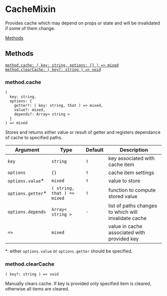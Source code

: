 # CacheMixin

Provides cache which may depend on props or state and will be invalidated if some of them change.

[Methods](#methods)  


## Methods

[`method.cache: ( key: string, options: {} ) => mixed`](#methodcache)  
[`method.clearCache: ( key?: string ) => void`](#methodclearcache)  


### method.cache

```
(
  key: string,
  options: {
    getter?: ( key: string, that ) => mixed,
    value?: mixed,
    depends?: Array< string >
  }
) => mixed
```

Stores and returns either value or result of getter and registers dependance of cache to specified paths.

| Argument           | Type                        | Default | Description                                          |
| ------------------ | --------------------------- | ------- | ---------------------------------------------------- |
| `key`              | `string`                    | **`!`** | key associated with cache item                       |
| `options`          | `{}`                        | **`!`** | cache item settings                                  |
| `options.value`\*  | `mixed`                     | **`!`** | value to store                                       |
| `options.getter`\* | `( string, that ) => mixed` | **`!`** | function to compute stored value                     |
| `options.depends`  | `Array< string >`           | `-`     | list of paths changes to which will invalidate cache |
| `=>`               | `mixed`                     |         | value in cache associated with provided key          |

\*: either `options.value` or `options.getter` should be specified.


### method.clearCache

`( key?: string ) => void`

Manually clears cache. If key is provided only specified item is cleared, otherwise all items are cleared.
